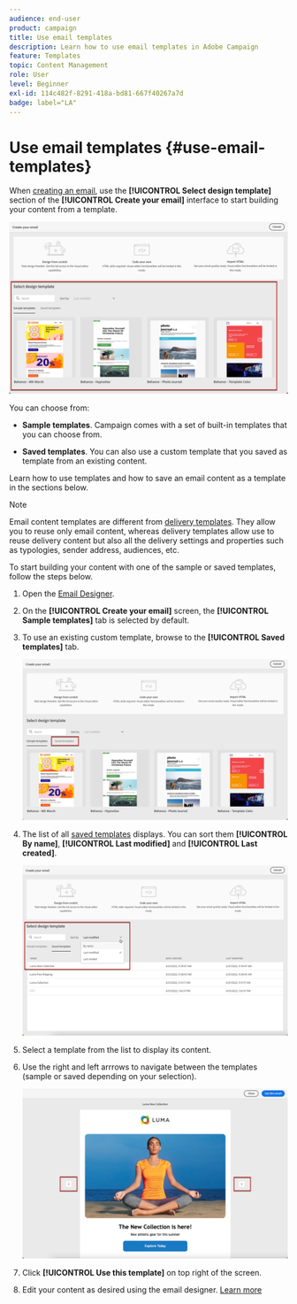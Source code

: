 ```yaml
---
audience: end-user
product: campaign
title: Use email templates
description: Learn how to use email templates in Adobe Campaign
feature: Templates
topic: Content Management
role: User
level: Beginner
exl-id: 114c482f-8291-418a-bd81-667f40267a7d
badge: label="LA"
---
```

# Use email templates {#use-email-templates}

When [creating an email](../email/create-email.md), use the **[!UICONTROL Select design template]** section of the **[!UICONTROL Create your email]** interface to start building your content from a template.

![](assets/email_designer-templates.png)

You can choose from:

* **Sample templates**. Campaign comes with a set of built-in templates that you can choose from.

* **Saved templates**. You can also use a custom template that you saved as template from an existing content.

Learn how to use templates and how to save an email content as a template in the sections below.

>[!NOTE]
>
>Email content templates are different from [delivery templates](../msg/delivery-template.md). They allow you to reuse only email content, whereas delivery templates allow use to reuse delivery content but also all the delivery settings and properties such as typologies, sender address, audiences, etc.

To start building your content with one of the sample or saved templates, follow the steps below.

1. Open the [Email Designer](create-email-content.md).

1. On the **[!UICONTROL Create your email]** screen, the **[!UICONTROL Sample templates]** tab is selected by default.

1. To use an existing custom template, browse to the **[!UICONTROL Saved templates]** tab.

    ![](assets/email_designer-saved-templates-tab.png)

1.  The list of all [saved templates](#save-as-template) displays. You can sort them **[!UICONTROL By name]**, **[!UICONTROL Last modified]** and **[!UICONTROL Last created]**.

    ![](assets/email_designer-saved-templates.png)

1. Select a template from the list to display its content.

1. Use the right and left arrrows to navigate between the templates (sample or saved depending on your selection).

    ![](assets/email_designer-saved-templates-navigate.png)

1. Click **[!UICONTROL Use this template]** on top right of the screen.

1. Edit your content as desired using the email designer. [Learn more](create-email-content.md)

